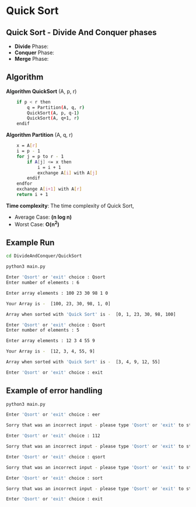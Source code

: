 # Quick Sort

## Quick Sort - Divide And Conquer phases

- **Divide** Phase: 
- **Conquer** Phase: 
- **Merge** Phase: 

## Algorithm

**Algorithm QuickSort** (A, p, r)
```bash
    if p < r then
        q = Partition(A, q, r)
        QuickSort(A, p, q-1)
        QuickSort(A, q+1, r)
    endif
```

**Algorithm Partition** (A, q, r)
```bash
    x = A[r]
    i = p - 1
    for j = p to r - 1
        if A[j] <= x then
            i = i + 1
            exchange A[i] with A[j]
        endif
    endfor
    exchange A[i+1] with A[r]
    return i + 1
```

**Time complexity**: The time complexity of Quick Sort,
- Average Case: **(n log n)**
- Worst Case: **O(n<sup>2</sup>)**

## Example Run

```bash
cd DivideAndConquer/QuickSort
```

```bash
python3 main.py

Enter 'Qsort' or 'exit' choice : Qsort
Enter number of elements : 6

Enter array elements : 100 23 30 98 1 0

Your Array is -  [100, 23, 30, 98, 1, 0]

Array when sorted with 'Quick Sort' is -  [0, 1, 23, 30, 98, 100]

Enter 'Qsort' or 'exit' choice : Qsort
Enter number of elements : 5     

Enter array elements : 12 3 4 55 9

Your Array is -  [12, 3, 4, 55, 9]

Array when sorted with 'Quick Sort' is -  [3, 4, 9, 12, 55]

Enter 'Qsort' or 'exit' choice : exit
```

## Example of error handling

```bash
python3 main.py

Enter 'Qsort' or 'exit' choice : eer

Sorry that was an incorrect input - please type 'Qsort' or 'exit' to stop.

Enter 'Qsort' or 'exit' choice : 112

Sorry that was an incorrect input - please type 'Qsort' or 'exit' to stop.

Enter 'Qsort' or 'exit' choice : qsort

Sorry that was an incorrect input - please type 'Qsort' or 'exit' to stop.

Enter 'Qsort' or 'exit' choice : sort

Sorry that was an incorrect input - please type 'Qsort' or 'exit' to stop.

Enter 'Qsort' or 'exit' choice : exit
```